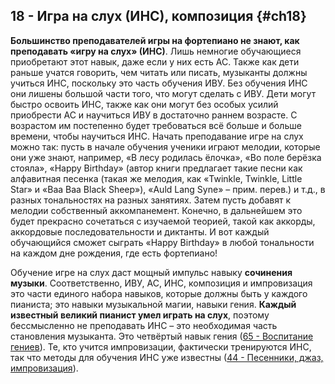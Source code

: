 ## 18 - Игра на слух (ИНС), композиция {#ch18}

**Большинство преподавателей игры на фортепиано не знают, как преподавать «игру на слух» (ИНС)**. Лишь немногие обучающиеся приобретают этот навык, даже если у них есть АС. Также как дети раньше учатся говорить, чем читать или писать, музыканты должны учиться ИНС, поскольку это часть обучения ИВУ. Без обучения ИНС они лишены большой части того, что могут сделать с ИВУ. Дети могут быстро освоить ИНС, также как они могут без особых усилий приобрести АС и научиться ИВУ в достаточно раннем возрасте. С возрастом им постепенно будет требоваться всё больше и больше времени, чтобы научиться ИНС. Начать преподавание игре на слух можно так: пусть в начале обучения ученики играют мелодии, которые они уже знают, например, «В лесу родилась ёлочка», «Во поле берёзка стояла», «Happy Birthday» (автор книги предлагает такие песни как алфавитная песенка (такая же мелодия, как «Twinkle, Twinkle, Little Star» и «Baa Baa Black Sheep»), «Auld Lang Syne» – прим. перев.) и т.д., в разных тональностях на разных занятиях. Затем пусть добавят к мелодии собственный аккомпанемент. Конечно, в дальнейшем это будет прекрасно сочетаться с изучаемой теорией, такой как аккорды, аккордовые последовательности и диктанты. И вот каждый обучающийся сможет сыграть «Happy Birthday» в любой тональности на каждом дне рождения, где есть фортепиано!

Обучение игре на слух даст мощный импульс навыку **сочинения музыки**. Соответственно, ИВУ, АС, ИНС, композиция и импровизация это части единого набора навыков, которые должны быть у каждого пианиста; это навыки музыкальной магии, навыки гения. **Каждый известный великий пианист умел играть на слух**, поэтому бессмысленно не преподавать ИНС – это необходимая часть становления музыканта. Это четвёртый навык гения ([65 - Воспитание гениев](#ch65)). Те, кто учится импровизации, фактически тренируются ИНС, так что методы для обучения ИНС уже известны ([44 - Песенники, джаз, импровизация](#ch44)).
